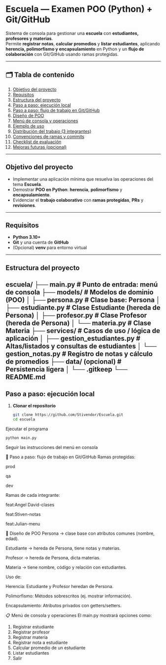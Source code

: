 # Escuela — Examen POO (Python) + Git/GitHub

Sistema de consola para gestionar una **escuela** con **estudiantes, profesores y materias**.  
Permite **registrar notas**, **calcular promedios** y **listar estudiantes**, aplicando **herencia, polimorfismo y encapsulamiento** en Python y un **flujo de colaboración** con Git/GitHub usando ramas protegidas.

---

## 🗂 Tabla de contenido

1. [Objetivo del proyecto](#-objetivo-del-proyecto)  
2. [Requisitos](#-requisitos)  
3. [Estructura del proyecto](#-estructura-del-proyecto)  
4. [Paso a paso: ejecución local](#-paso-a-paso-ejecución-local)  
5. [Paso a paso: flujo de trabajo en Git/GitHub](#-paso-a-paso-flujo-de-trabajo-en-gitgithub)  
6. [Diseño de POO](#-diseño-de-poo)  
7. [Menú de consola y operaciones](#-menú-de-consola-y-operaciones)  
8. [Ejemplo de uso](#-ejemplo-de-uso)  
9. [Distribución del trabajo (3 integrantes)](#-distribución-del-trabajo-3-integrantes)  
10. [Convenciones de ramas y commits](#-convenciones-de-ramas-y-commits)  
11. [Checklist de evaluación](#-checklist-de-evaluación)  
12. [Mejoras futuras (opcional)](#-mejoras-futuras-opcional)

---

## Objetivo del proyecto

- Implementar una aplicación mínima que resuelva las operaciones del tema **Escuela**.  
- Demostrar **POO en Python**: **herencia**, **polimorfismo** y **encapsulamiento**.  
- Evidenciar el **trabajo colaborativo** con **ramas protegidas**, **PRs** y **revisiones**.

---

## Requisitos

- **Python 3.10+**  
- **Git** y una cuenta de **GitHub**  
- (Opcional) **venv** para entorno virtual

---

## Estructura del proyecto

escuela/
├── main.py # Punto de entrada: menú de consola
├── models/ # Modelos de dominio (POO)
│ ├── persona.py # Clase base: Persona
│ ├── estudiante.py # Clase Estudiante (hereda de Persona)
│ ├── profesor.py # Clase Profesor (hereda de Persona)
│ └── materia.py # Clase Materia
├── services/ # Casos de uso / lógica de aplicación
│ ├── gestion_estudiantes.py # Altas/listados y consultas de estudiantes
│ └── gestion_notas.py # Registro de notas y cálculo de promedios
├── data/ (opcional) # Persistencia ligera
│ └── .gitkeep
└── README.md
---

##  Paso a paso: ejecución local

1. **Clonar el repositorio**
   ```bash
   git clone https://github.com/Stivendor/Escuela.git
   cd escuela
Ejecutar el programa
   
   ```bash
   python main.py
   ```

Seguir las instrucciones del menú en consola

🔀 Paso a paso: flujo de trabajo en Git/GitHub
Ramas protegidas:

prod

qa

dev

Ramas de cada integrante:

feat:Angel David-clases

feat:Stiven-notas

feat:Julian-menu

🧩 Diseño de POO
Persona → clase base con atributos comunes (nombre, edad).

Estudiante → hereda de Persona, tiene notas y materias.

Profesor → hereda de Persona, dicta materias.

Materia → tiene nombre, código y relación con estudiantes.

Uso de:

Herencia: Estudiante y Profesor heredan de Persona.

Polimorfismo: Métodos sobrescritos (ej. mostrar información).

Encapsulamiento: Atributos privados con getters/setters.

📋 Menú de consola y operaciones
El main.py mostrará opciones como:

1. Registrar estudiante
2. Registrar profesor
3. Registrar materia
4. Registrar nota a estudiante
5. Calcular promedio de un estudiante
6. Listar estudiantes
7. Salir
